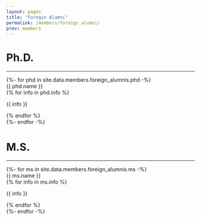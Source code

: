 ```yaml
---
layout: pages
title: "Foregin Alumni"
permalink: /members/foreign_alumni/
prev: members
---
```


# Ph.D.

---

<div class="home__section-contents" style="margin-bottom: 3em;">
  {%- for phd in site.data.members.foreign_alumnis.phd -%}
  <div class="students-container">
    <div class="students-image">
      <img src="/assets/images/members/alumni/{{ phd.name }}.png" alt="" onerror="this.onerror=null; this.src='/assets/members/avatar1.png'"/>
    </div>
    <div class="students-card">
      <div class="students-name">
        {{ phd.name }}
      </div>
      <div class="students-brief">
        {% for info in phd.info %}
        <p>{{ info }}</p>
        {% endfor %}
      </div>
    </div>
  </div>
  {%- endfor -%}
</div>


# M.S.

---

<div class="home__section-contents" style="margin-bottom: 3em;">
  {%- for ms in site.data.members.foreign_alumnis.ms -%}
  <div class="students-container">
    <div class="students-image">
      <img src="/assets/members/alumni/{{ ms.name }}.png" alt="" onerror="this.onerror=null; this.src='/assets/members/avatar1.png'"/>
    </div>
    <div class="students-card">
      <div class="students-name">
        {{ ms.name }}
      </div>
      <div class="students-brief">
        {% for info in ms.info %}
        <p>{{ info }}</p>
        {% endfor %}
      </div>
    </div>
  </div>
  {%- endfor -%}
</div>

